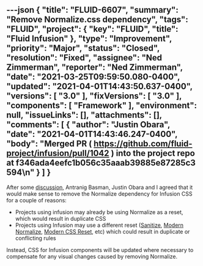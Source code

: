 ---json
{
  "title": "FLUID-6607",
  "summary": "Remove Normalize.css dependency",
  "tags": "FLUID",
  "project": {
    "key": "FLUID",
    "title": "Fluid Infusion"
  },
  "type": "Improvement",
  "priority": "Major",
  "status": "Closed",
  "resolution": "Fixed",
  "assignee": "Ned Zimmerman",
  "reporter": "Ned Zimmerman",
  "date": "2021-03-25T09:59:50.080-0400",
  "updated": "2021-04-01T14:43:50.637-0400",
  "versions": [
    "3.0"
  ],
  "fixVersions": [
    "3.0"
  ],
  "components": [
    "Framework"
  ],
  "environment": null,
  "issueLinks": [],
  "attachments": [],
  "comments": [
    {
      "author": "Justin Obara",
      "date": "2021-04-01T14:43:46.247-0400",
      "body": "Merged PR ( <https://github.com/fluid-project/infusion/pull/1042> ) into the project repo at f346ada4eefc1b056c35aaab39885e87285c3594\n"
    }
  ]
}
---
After some [discussion](https://matrix.to/#/!JcoHDrfLedPQdFhAXn:matrix.org/$HNjRJi42NowLyUtt2C3BTJV36_ZmIztyUaXlW8G_rJk?via=matrix.org), Antranig Basman, Justin Obara and I agreed that it would make sense to remove the Normalize dependency for Infusion CSS for a couple of reasons:

* Projects using infusion may already be using Normalize as a reset, which would result in duplicate CSS
* Projects using Infusion may use a different reset ([Sanitize](https://github.com/csstools/sanitize.css/), [Modern Normalize](https://github.com/sindresorhus/modern-normalize), [Modern CSS Reset](https://github.com/hankchizljaw/modern-css-reset), etc) which could result in duplicate or conflicting rules

Instead, CSS for Infusion components will be updated where necessary to compensate for any visual changes caused by removing Normalize.

        